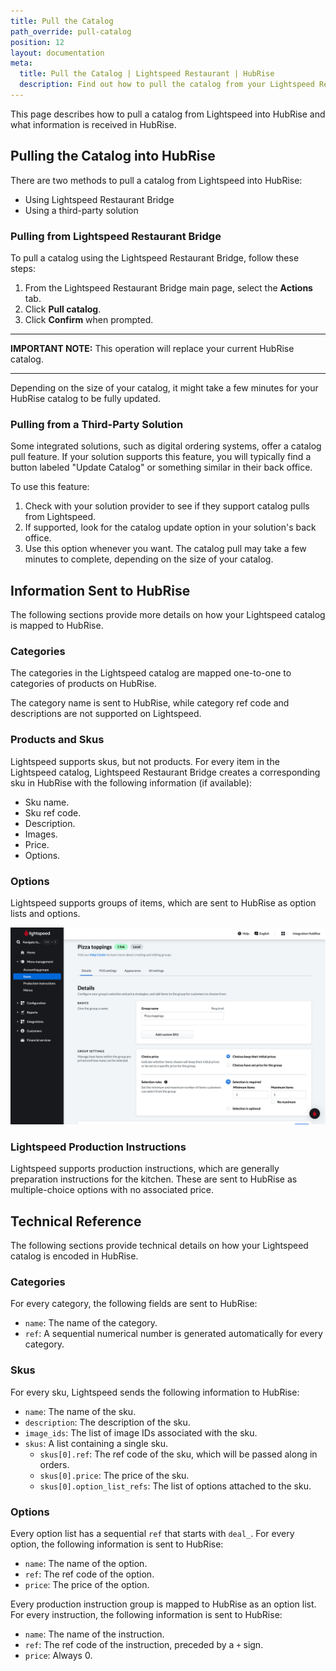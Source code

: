 ```yaml
---
title: Pull the Catalog
path_override: pull-catalog
position: 12
layout: documentation
meta:
  title: Pull the Catalog | Lightspeed Restaurant | HubRise
  description: Find out how to pull the catalog from your Lightspeed Restaurant EPOS to HubRise, what information is received in HubRise and what is not.
---
```


This page describes how to pull a catalog from Lightspeed into HubRise and what information is received in HubRise.

## Pulling the Catalog into HubRise

There are two methods to pull a catalog from Lightspeed into HubRise:

- Using Lightspeed Restaurant Bridge
- Using a third-party solution

### Pulling from Lightspeed Restaurant Bridge

To pull a catalog using the Lightspeed Restaurant Bridge, follow these steps:

1. From the Lightspeed Restaurant Bridge main page, select the **Actions** tab.
2. Click **Pull catalog**.
3. Click **Confirm** when prompted.

---

**IMPORTANT NOTE:** This operation will replace your current HubRise catalog.

---

Depending on the size of your catalog, it might take a few minutes for your HubRise catalog to be fully updated.

### Pulling from a Third-Party Solution

Some integrated solutions, such as digital ordering systems, offer a catalog pull feature. If your solution supports this feature, you will typically find a button labeled "Update Catalog" or something similar in their back office.

To use this feature:

1. Check with your solution provider to see if they support catalog pulls from Lightspeed.
2. If supported, look for the catalog update option in your solution's back office.
3. Use this option whenever you want. The catalog pull may take a few minutes to complete, depending on the size of your catalog.

## Information Sent to HubRise

The following sections provide more details on how your Lightspeed catalog is mapped to HubRise.

### Categories

The categories in the Lightspeed catalog are mapped one-to-one to categories of products on HubRise.

The category name is sent to HubRise, while category ref code and descriptions are not supported on Lightspeed.

### Products and Skus

Lightspeed supports skus, but not products. For every item in the Lightspeed catalog, Lightspeed Restaurant Bridge creates a corresponding sku in HubRise with the following information (if available):

- Sku name.
- Sku ref code.
- Description.
- Images.
- Price.
- Options.

### Options

Lightspeed supports groups of items, which are sent to HubRise as option lists and options.

![Selection policy in the Lightspeed back office](./images/021-2x-lightspeed-selection-rules.png)

### Lightspeed Production Instructions

Lightspeed supports production instructions, which are generally preparation instructions for the kitchen. These are sent to HubRise as multiple-choice options with no associated price.

## Technical Reference

The following sections provide technical details on how your Lightspeed catalog is encoded in HubRise.

### Categories

For every category, the following fields are sent to HubRise:

- `name`: The name of the category.
- `ref`: A sequential numerical number is generated automatically for every category.

### Skus

For every sku, Lightspeed sends the following information to HubRise:

- `name`: The name of the sku.
- `description`: The description of the sku.
- `image_ids`: The list of image IDs associated with the sku.
- `skus`: A list containing a single sku.
  - `skus[0].ref`: The ref code of the sku, which will be passed along in orders.
  - `skus[0].price`: The price of the sku.
  - `skus[0].option_list_refs`: The list of options attached to the sku.

### Options

Every option list has a sequential `ref` that starts with `deal_`. For every option, the following information is sent to HubRise:

- `name`: The name of the option.
- `ref`: The ref code of the option.
- `price`: The price of the option.

Every production instruction group is mapped to HubRise as an option list. For every instruction, the following information is sent to HubRise:

- `name`: The name of the instruction.
- `ref`: The ref code of the instruction, preceded by a `+` sign.
- `price`: Always 0.
